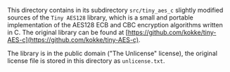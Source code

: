 This directory contains in its subdirectory `src/tiny_aes_c` slightly modified sources of the
`Tiny AES128` library, which is a small and portable implementation of the AES128 ECB and CBC
encryption algorithms written in C. The original library can be found at
[https://github.com/kokke/tiny-AES-c](https://github.com/kokke/tiny-AES-c).

The library is in the public domain ("The Unlicense" license), the original license file is
stored in this directory as `unlicense.txt`.
